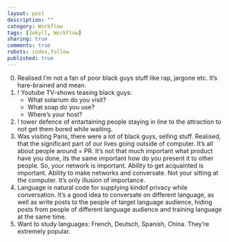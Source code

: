 ```yaml
---
layout: post
description: ""
category: Workflow
tags: [Jekyll, Workflow]
sharing: true
comments: true
robots: index,follow
published: true
---
```


0. Realised I’m not a fan of poor black guys stuff like rap, jargone etc. It’s hare-brained and mean.
1. ! Youtube TV-shows teasing black guys:
	* What solarium do you visit?
	* What soap do you use?
	* Where’s your host?
2. ! tower defence of entartaining people staying in line to the attraction to not get them bored while waiting.
3. Was visiting Paris, there were a lot of black guys, selling stuff. Realised, that the significant part of our lives going outside of computer. It’s all about people around = PR. It’s not that much important what product have you done, its the same important how do you present it to other people.
So, your network is important. Ability to get acquainted is important. Ability to make networks and conversate. Not your sitting at the computer. It’s only illusion of importance.
4. Language is natural code for supplying kindof privacy while conversation. It’s a good idea to conversate on different language, as well as write posts to the people of target language audience, hiding posts from people of different language audience and training language at the same time.
5. Want to study languages: French, Deutsch, Spanish, China. They’re extremely popular.